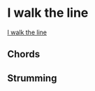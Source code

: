 # I walk the line

[I walk the line](https://www.youtube.com/watch?v=g-hLPcc_Gl4)

## Chords


## Strumming

